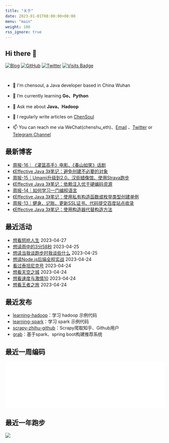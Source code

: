 ```yaml
---
title: "关于"
date: 2023-01-01T08:00:00+08:00
menu: "main"
weight: 100
rss_ignore: true
---
```


<!-- readme starts -->

## Hi there 👋

<!-- 参考 https://rahuldkjain.github.io/gh-profile-readme-generator/ -->

[![Blog](https://img.shields.io/badge/Blog-chensoul-9cf?style=flat-square)](https://blog.chensoul.com)
[![GitHub](https://img.shields.io/github/followers/chensoul?logo=github&style=flat-square)](https://github.com/chensoul)
[![Twitter](https://img.shields.io/twitter/follow/chensoul_eth?logo=twitter&style=flat-square)](https://twitter.com/chensoul_eth)
[![Visits Badge](https://badges.strrl.dev/visits/chensoul/chensoul?style=flat-square)](https://github.com/chensoul)

<br />

- 👋 I'm chensoul, a Java developer based in China Wuhan

- 🌱 I’m currently learning **Go、Python**

- 💬 Ask me about **Java、Hadoop**

- 📝 I regularly write articles on [ChenSoul](https://blog.chensoul.com)

- 📫 You can reach me via WeChat(chenshu_eth)、[Email](mailto:chensoul.eth@gmail.com) 、[Twitter](https://twitter.com/chensoul_eth) or [Telegram Channel](https://t.me/chensoul_share)


## 最新博客

<!-- blog starts -->
- <a href=https://blog.chensoul.com/posts/2023/04/25/weekly_review_16/ target='_blank'>周报-16｜《灌篮高手》电影、《春山如笑》话剧</a>
- <a href=https://blog.chensoul.com/posts/2023/04/24/avoid-creating-unnecessary-objects/ target='_blank'>《Effective Java 3》笔记：避免创建不必要的对象</a>
- <a href=https://blog.chensoul.com/posts/2023/04/18/weekly_review_15/ target='_blank'>周报-15｜Umami升级到2.0、汉街蜡像馆、使用Strava跑步</a>
- <a href=https://blog.chensoul.com/posts/2023/04/17/prefer-dependency-injection-to-hardwiring-resources/ target='_blank'>《Effective Java 3》笔记：依赖注入优于硬编码资源</a>
- <a href=https://blog.chensoul.com/posts/2023/04/13/weekly_review_14/ target='_blank'>周报-14｜如何学习一门编程语言</a>
- <a href=https://blog.chensoul.com/posts/2023/04/11/enforce-the-singleton-property-with-a-private-constructor-or-an-enum-type/ target='_blank'>《Effective Java 3》笔记：使用私有构造函数或枚举类型创建单例</a>
- <a href=https://blog.chensoul.com/posts/2023/04/04/weekly_review_13/ target='_blank'>周报-13｜健身、记账、更新SSL证书、代码提交百度站点收录</a>
- <a href=https://blog.chensoul.com/posts/2023/04/03/builder-instead-of-constructors/ target='_blank'>《Effective Java 3》笔记：使用构造器代替构造方法</a>
<!-- blog ends -->

## 最近活动

<!-- douban starts -->
- <a href='http://movie.douban.com/subject/35413042/' target='_blank'>想看怒呛人生</a> 2023-04-27
- <a href='https://book.douban.com/subject/7916024/' target='_blank'>想读雨中的3分58秒</a> 2023-04-25
- <a href='https://book.douban.com/subject/3369600/' target='_blank'>想读当我谈跑步时我谈些什么</a> 2023-04-25
- <a href='https://book.douban.com/subject/36374893/' target='_blank'>想读Node.js后端全程实战</a> 2023-04-24
- <a href='http://movie.douban.com/subject/1292722/' target='_blank'>看过泰坦尼克号</a> 2023-04-24
- <a href='http://movie.douban.com/subject/1291583/' target='_blank'>想看天空之城</a> 2023-04-24
- <a href='http://movie.douban.com/subject/26631790/' target='_blank'>想看速度与激情10</a> 2023-04-24
- <a href='http://movie.douban.com/subject/1298591/' target='_blank'>想看王者之旅</a> 2023-04-24
<!-- douban ends -->


## 最近发布

<!-- recent_releases starts -->
- <a href=https://github.com/chensoul/learning-hadoop/releases/tag/v0.0.1 target='_blank'>learning-hadoop</a>：学习 hadoop 示例代码
- <a href=https://github.com/chensoul/learning-spark/releases/tag/v0.0.1 target='_blank'>learning-spark</a>：学习 spark 示例代码
- <a href=https://github.com/chensoul/scrapy-zhihu-github/releases/tag/v0.0.1 target='_blank'>scrapy-zhihu-github</a>：Scrapy爬取知乎、Github用户
- <a href=https://github.com/chensoul/grab/releases/tag/v0.0.1 target='_blank'>grab</a>：基于spark、spring boot构建推荐系统
<!-- recent_releases ends -->


## 最近一周编码

![light](https://raw.githubusercontent.com/chensoul/chensoul/main/images/wakatime_weekly_language_stats.svg#gh-light-mode-only)

## 最近一年跑步

<a href="https://run.chensoul.com/"><img src="https://raw.githubusercontent.com/chensoul/running_page/master/assets/github_2023.svg"/></a>


<!-- readme ends -->
